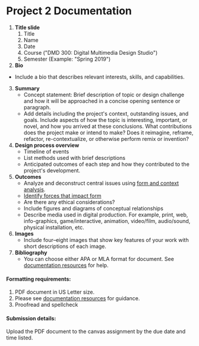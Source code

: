 # Project 2 Documentation

1. **Title slide**
   1. Title
   2. Name
   3. Date
   4. Course ("DMD 300: Digital Multimedia Design Studio")
   5. Semester (Example: "Spring 2019")
2. **Bio**
  - Include a bio that describes relevant interests, skills, and capabilities.
3. **Summary**
   * Concept statement: Brief description of topic or design challenge and how it will be approached in a concise opening sentence or paragraph.
   * Add details including the project's context, outstanding issues, and goals. Include aspects of how the topic is interesting, important, or novel, and how you arrived at these conclusions. What contributions does the project make or intend to make? Does it reimagine, reframe, refactor, re-contextualize, or otherwise perform remix or invention? 
4. **Design process overview**
   * Timeline of events
   * List methods used with brief descriptions
   * Anticipated outcomes of each step and how they contributed to the project's development.
5. **Outcomes**
   * Analyze and deconstruct central issues using [form and context analysis](https://www.core77.com/posts/69273/Book-Review-Notes-on-the-Synthesis-of-Form).
   * [Identify forces that impact form](https://vimeo.com/10875362)
   * Are there any ethical considerations?
   * Include figures and diagrams of conceptual relationships
   * Describe media used in digital production. For example, print, web, info-graphics, game/interactive, animation, video/film, audio/sound, physical installation, etc.
6. **Images**
   * Include four–eight images that show key features of your work with short descriptions of each image.
7. **Bibliography**
   * You can choose either APA or MLA format for document. See [documentation resources](/documentation-resources.md) for help.

#### Formatting requirements:

1. PDF document in US Letter size.
2. Please see [documentation resources](/documentation-resources.md) for guidance.
3. Proofread and spellcheck

#### Submission details:

Upload the PDF document to the canvas assignment by the due date and time listed.

